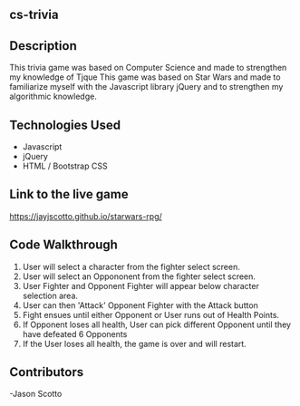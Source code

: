## cs-trivia

## Description
This trivia game was based on Computer Science and made to strengthen my knowledge of Tjque
This game was based on Star Wars and made to familiarize myself with the Javascript library jQuery and to strengthen my algorithmic knowledge.

## Technologies Used
- Javascript
- jQuery
- HTML / Bootstrap CSS

## Link to the live game
https://jayjscotto.github.io/starwars-rpg/

## Code Walkthrough
1. User will select a character from the fighter select screen.
2. User will select an Oppononent from the fighter select screen.
3. User Fighter and Opponent Fighter will appear below character selection area.
4. User can then 'Attack' Opponent Fighter with the Attack button
5. Fight ensues until either Opponent or User runs out of Health Points.
6. If Opponent loses all health, User can pick different Opponent until they have defeated 6 Opponents
7. If the User loses all health, the game is over and will restart.

## Contributors
-Jason Scotto
